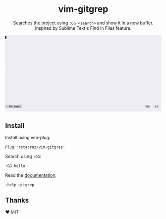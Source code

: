 <h1 align='center'>
vim-gitgrep
</h1>

<p align='center'>
Searches the project using <code>:GG &lt;search&gt;</code> and show it in a new buffer. Inspired by Sublime Text's Find in Files feature.
</p>

![Screencast](images/preview.gif)

## Install

Install using vim-plug:

```vim
Plug 'rstacruz/vim-gitgrep'
```

Search using `:GG`:

```
:GG hello
```

Read the [documentation](./doc/gitgrep.txt):

```vim
:help gitgrep
```

## Thanks

:heart: MIT
